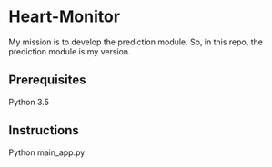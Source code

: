 # Heart-Monitor

My mission is to develop the prediction module. So, in this repo, the prediction module is my version.

## Prerequisites

Python 3.5

## Instructions

Python main_app.py

